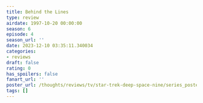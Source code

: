```yaml
---
title: Behind the Lines
type: review
airdate: 1997-10-20 00:00:00
season: 6
episode: 4
season_url: ''
date: 2023-12-10 03:35:11.340034
categories:
- reviews
draft: false
rating: 0
has_spoilers: false
fanart_url: ''
poster_url: /thoughts/reviews/tv/star-trek-deep-space-nine/series_poster.jpg
tags: []
---
```



